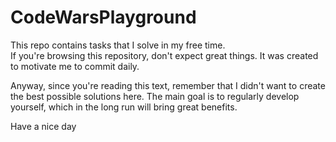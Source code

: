 # CodeWarsPlayground

This repo contains tasks that I solve in my free time.  
If you're browsing this repository, don't expect great things. It was created to motivate me to commit daily.

Anyway, since you're reading this text, remember that I didn't want to create the best possible solutions here. The main goal is to regularly develop yourself, which in the long run will bring great benefits.

Have a nice day